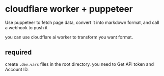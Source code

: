 # cloudflare worker + puppeteer

Use puppeteer to fetch page data, convert it into markdown format, and call a webhook to push it

you can use cloudflare ai worker to transform you want format.

## required

create `.dev.vars` files in the root directory.
you need to Get API token and Account ID.

